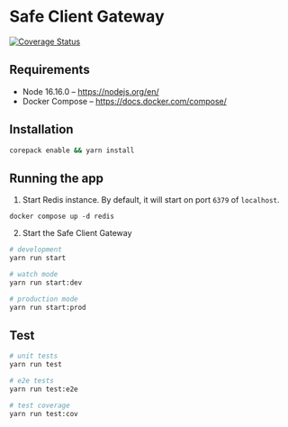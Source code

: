 # Safe Client Gateway

[![Coverage Status](https://coveralls.io/repos/github/5afe/safe-client-gateway-nest/badge.svg?branch=coverage-action)](https://coveralls.io/github/5afe/safe-client-gateway-nest?branch=coverage-action)

## Requirements
- Node 16.16.0 – https://nodejs.org/en/
- Docker Compose – https://docs.docker.com/compose/

## Installation

```bash
corepack enable && yarn install
```

## Running the app

1. Start Redis instance. By default, it will start on port `6379` of `localhost`.

```shell
docker compose up -d redis
```

2. Start the Safe Client Gateway

```bash
# development
yarn run start

# watch mode
yarn run start:dev

# production mode
yarn run start:prod
```

## Test

```bash
# unit tests
yarn run test

# e2e tests
yarn run test:e2e

# test coverage
yarn run test:cov
```
